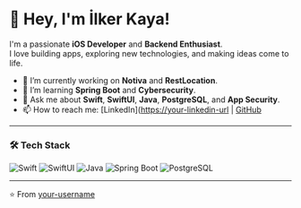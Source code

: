 # 👋 Hey, I'm İlker Kaya!

I'm a passionate **iOS Developer** and **Backend Enthusiast**.  
I love building apps, exploring new technologies, and making ideas come to life.

- 🔭 I’m currently working on **Notiva** and **RestLocation**.
- 🌱 I’m learning **Spring Boot** and **Cybersecurity**.
- 💬 Ask me about **Swift**, **SwiftUI**, **Java**, **PostgreSQL**, and **App Security**.
- 📫 How to reach me: [LinkedIn]([https://your-linkedin-url](https://www.linkedin.com/in/ilker-u%C4%9Fur-kaya-a0b715251/) | [GitHub](https://github.com/kayailkerugur)

---

### 🛠️ Tech Stack
![Swift](https://img.shields.io/badge/Swift-F05138?style=for-the-badge&logo=swift&logoColor=white)
![SwiftUI](https://img.shields.io/badge/SwiftUI-0D1117?style=for-the-badge&logo=swift&logoColor=blue)
![Java](https://img.shields.io/badge/Java-ED8B00?style=for-the-badge&logo=java&logoColor=white)
![Spring Boot](https://img.shields.io/badge/Spring_Boot-6DB33F?style=for-the-badge&logo=spring-boot&logoColor=white)
![PostgreSQL](https://img.shields.io/badge/PostgreSQL-4169E1?style=for-the-badge&logo=postgresql&logoColor=white)

---

⭐️ From [your-username](https://github.com/your-username)
